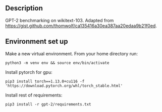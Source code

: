 ## Description 
GPT-2 benchmarking on wikitext-103. 
Adapted from  https://gist.github.com/thomwolf/ca135416a30ea387aa20edaa9b21f0ed.

## Environment set up
Make a new virtual environment. From your home directory run:
```
python3 -m venv env && source env/bin/activate
```

Install pytorch for gpu:
```
pip3 install torch==1.13.0+cu116 -f 'https://download.pytorch.org/whl/torch_stable.html'
```

Install rest of requirements:
```
pip3 install -r gpt-2/requirements.txt
```

